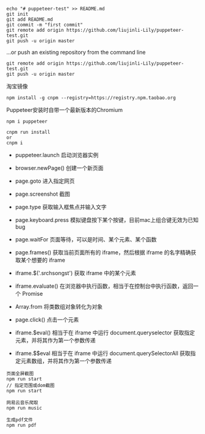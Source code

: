 ```$xslt
echo "# puppeteer-test" >> README.md
git init
git add README.md
git commit -m "first commit"
git remote add origin https://github.com/liujinli-Lily/puppeteer-test.git
git push -u origin master
```
…or push an existing repository from the command line
```$xslt
git remote add origin https://github.com/liujinli-Lily/puppeteer-test.git
git push -u origin master
```


淘宝镜像
```$xslt
npm install -g cnpm --registry=https://registry.npm.taobao.org

```
Puppeteer安装时自带一个最新版本的Chromium
```$xslt
npm i puppeteer
```

```$xslt
cnpm run install 
or 
cnpm i 
```

- puppeteer.launch 启动浏览器实例
- browser.newPage() 创建一个新页面
- page.goto 进入指定网页
- page.screenshot 截图

- page.type 获取输入框焦点并输入文字
- page.keyboard.press 模拟键盘按下某个按键，目前mac上组合键无效为已知bug
- page.waitFor 页面等待，可以是时间、某个元素、某个函数
- page.frames() 获取当前页面所有的 iframe，然后根据 iframe 的名字精确获取某个想要的 iframe
- iframe.$('.srchsongst') 获取 iframe 中的某个元素
- iframe.evaluate() 在浏览器中执行函数，相当于在控制台中执行函数，返回一个 Promise
- Array.from 将类数组对象转化为对象
- page.click() 点击一个元素
- iframe.$eval() 相当于在 iframe 中运行 document.queryselector 获取指定元素，并将其作为第一个参数传递
- iframe.$$eval 相当于在 iframe 中运行 document.querySelectorAll 获取指定元素数组，并将其作为第一个参数传递


```$xslt
页面全屏截图
npm run start
// 指定范围或dom截图
npm run start
```

```$xslt
网易云音乐爬取
npm run music
```

```$xslt
生成pdf文件
npm run pdf
```
